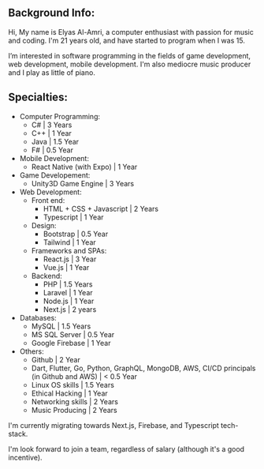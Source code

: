 ## Background Info:

Hi, My name is Elyas Al-Amri, a computer enthusiast with passion for music and coding. I'm 21 years old, and have started to program when I was 15.

I’m interested in software programming in the fields of game development, web development, mobile development. I'm also mediocre music producer and I play as little of piano.

## Specialties:
- Computer Programming:
  - C# | 3 Years
  - C++ | 1 Year
  - Java | 1.5 Year
  - F# | 0.5 Year
- Mobile Development:
  - React Native (with Expo) | 1 Year
- Game Developement:
  - Unity3D Game Engine | 3 Years
- Web Development:
  - Front end:
    - HTML + CSS + Javascript | 2 Years
    - Typescript | 1 Year
  - Design:
    - Bootstrap | 0.5 Year
    - Tailwind | 1 Year
  - Frameworks and SPAs:
    - React.js | 3 Year
    - Vue.js | 1 Year
  - Backend:
    - PHP | 1.5 Years
    - Laravel | 1 Year
    - Node.js | 1 Year
    - Next.js | 2 years
- Databases:
  - MySQL | 1.5 Years
  - MS SQL Server | 0.5 Year
  - Google Firebase | 1 Year
- Others:
  - Github | 2 Year
  - Dart, Flutter, Go, Python, GraphQL, MongoDB, AWS, CI/CD principals (in Github and AWS) | < 0.5 Year
  - Linux OS skills | 1.5 Years
  - Ethical Hacking | 1 Year
  - Networking skills | 2 Years
  - Music Producing | 2 Years

I'm currently migrating towards Next.js, Firebase, and Typescript tech-stack.

I'm look forward to join a team, regardless of salary (although it's a good incentive).
